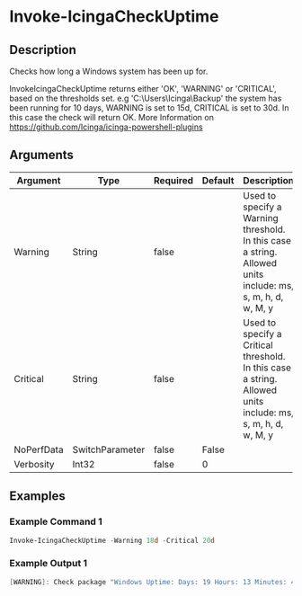 
# Invoke-IcingaCheckUptime

## Description

Checks how long a Windows system has been up for.

InvokeIcingaCheckUptime returns either 'OK', 'WARNING' or 'CRITICAL', based on the thresholds set.
e.g 'C:\Users\Icinga\Backup' the system has been running for 10 days, WARNING is set to 15d, CRITICAL is set to 30d. In this case the check will return OK.
More Information on https://github.com/Icinga/icinga-powershell-plugins

## Arguments

| Argument | Type | Required | Default | Description |
| ---      | ---  | ---      | ---     | ---         |
| Warning | String | false |  | Used to specify a Warning threshold. In this case a string. Allowed units include: ms, s, m, h, d, w, M, y |
| Critical | String | false |  | Used to specify a Critical threshold. In this case a string. Allowed units include: ms, s, m, h, d, w, M, y |
| NoPerfData | SwitchParameter | false | False |  |
| Verbosity | Int32 | false | 0 |  |

## Examples

### Example Command 1

```powershell
Invoke-IcingaCheckUptime -Warning 18d -Critical 20d
```

### Example Output 1

```powershell
[WARNING]: Check package "Windows Uptime: Days: 19 Hours: 13 Minutes: 48 Seconds: 29" is [WARNING]| 'Windows Uptime'=1691309,539176s;1555200;1728000
```
